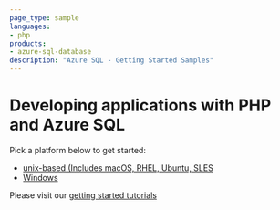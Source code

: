 ```yaml
---
page_type: sample
languages:
- php
products:
- azure-sql-database	
description: "Azure SQL - Getting Started Samples"
---
```


# Developing applications with PHP and Azure SQL 

Pick a platform below to get started:
* [unix-based (Includes macOS, RHEL, Ubuntu, SLES](https://github.com/Azure-Samples/AzureSqlGettingStartedSamples/edit/main/php/Unix-based)
* [Windows](https://github.com/Azure-Samples/AzureSqlGettingStartedSamples/edit/main/php/Windows)

Please visit our [getting started tutorials](https://www.microsoft.com/en-us/sql-server/developer-get-started/)
